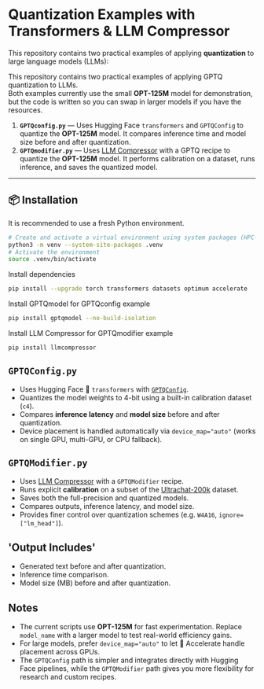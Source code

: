 # Quantization Examples with Transformers & LLM Compressor

This repository contains two practical examples of applying **quantization** to large language models (LLMs):

This repository contains two practical examples of applying GPTQ quantization to LLMs.  
Both examples currently use the small **OPT-125M** model for demonstration, but the code is written so you can swap in larger models if you have the resources.

1. **`GPTQconfig.py`** — Uses Hugging Face `transformers` and `GPTQConfig` to quantize the **OPT-125M** model. It compares inference time and model size before and after quantization.  
2. **`GPTQmodifier.py`** — Uses [LLM Compressor](https://github.com/vllm-project/llm-compressor) with a GPTQ recipe to quantize the **OPT-125M** model. It performs calibration on a dataset, runs inference, and saves the quantized model.

---

## 📦 Installation

It is recommended to use a fresh Python environment.

```bash
# Create and activate a virtual environment using system packages (HPC-friendly)
python3 -m venv --system-site-packages .venv
# Activate the environment
source .venv/bin/activate
```

Install dependencies
```bash
pip install --upgrade torch transformers datasets optimum accelerate
```

Install GPTQmodel for GPTQconfig example
```bash
pip install gptqmodel --no-build-isolation
```

Install LLM Compressor for GPTQmodifier example
```bash
pip install llmcompressor
```

## `GPTQConfig.py`
- Uses Hugging Face 🤗 `transformers` with [`GPTQConfig`](https://huggingface.co/docs/transformers/main/en/main_classes/quantization).
- Quantizes the model weights to 4-bit using a built-in calibration dataset (`c4`).
- Compares **inference latency** and **model size** before and after quantization.
- Device placement is handled automatically via `device_map="auto"` (works on single GPU, multi-GPU, or CPU fallback).

## `GPTQModifier.py`
- Uses [LLM Compressor](https://github.com/neuralmagic/llm-compressor) with a `GPTQModifier` recipe.
- Runs explicit **calibration** on a subset of the [Ultrachat-200k](https://huggingface.co/datasets/HuggingFaceH4/ultrachat_200k) dataset.
- Saves both the full-precision and quantized models.
- Compares outputs, inference latency, and model size.
- Provides finer control over quantization schemes (e.g. `W4A16`, `ignore=["lm_head"]`).

## 'Output Includes'
- Generated text before and after quantization.
- Inference time comparison.
- Model size (MB) before and after quantization.

## Notes
- The current scripts use **OPT-125M** for fast experimentation. Replace `model_name` with a larger model to test real-world efficiency gains.
- For large models, prefer `device_map="auto"` to let 🤗 Accelerate handle placement across GPUs.
- The `GPTQConfig` path is simpler and integrates directly with Hugging Face pipelines, while the `GPTQModifier` path gives you more flexibility for research and custom recipes.

